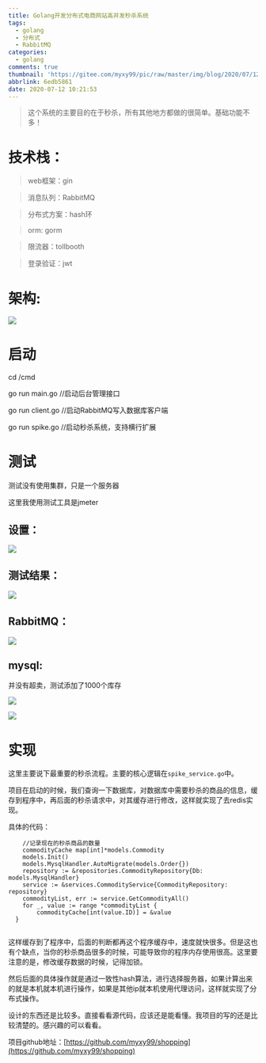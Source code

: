 ```yaml
---
title: Golang开发分布式电商网站高并发秒杀系统
tags:
  - golang
  - 分布式
  - RabbitMQ
categories:
  - golang
comments: true
thumbnail: 'https://gitee.com/myxy99/pic/raw/master/img/blog/2020/07/12/20200712102819.png'
abbrlink: 6edb5861
date: 2020-07-12 10:21:53
---
```


> 这个系统的主要目的在于秒杀，所有其他地方都做的很简单。基础功能不多！

# 技术栈：

> web框架：gin

> 消息队列：RabbitMQ

> 分布式方案：hash环

> orm: gorm

> 限流器：tollbooth

> 登录验证：jwt

# 架构:

![](https://gitee.com/myxy99/pic/raw/master/img/blog/2020/07/12/20200712131203.png)

# 启动
cd /cmd

go run main.go //启动后台管理接口

go run client.go //启动RabbitMQ写入数据库客户端

go run spike.go //启动秒杀系统，支持横行扩展

# 测试

测试没有使用集群，只是一个服务器

这里我使用测试工具是jmeter


## 设置：

![](https://gitee.com/myxy99/pic/raw/master/img/blog/2020/07/12/20200712090309.png)


## 测试结果：

![](https://gitee.com/myxy99/pic/raw/master/img/blog/2020/07/12/20200712085943.png)


## RabbitMQ：

![](https://gitee.com/myxy99/pic/raw/master/img/blog/2020/07/12/20200712090446.png)

## mysql:
并没有超卖，测试添加了1000个库存

![](https://gitee.com/myxy99/pic/raw/master/img/blog/2020/07/12/20200712090604.png)

![](https://gitee.com/myxy99/pic/raw/master/img/blog/2020/07/12/20200712090629.png)


# 实现

这里主要说下最重要的秒杀流程。主要的核心逻辑在```spike_service.go```中。

项目在启动的时候，我们查询一下数据库，对数据库中需要秒杀的商品的信息，缓存到程序中，再后面的秒杀请求中，对其缓存进行修改，这样就实现了去redis实现。

具体的代码：

```golang
	//记录现在的秒杀商品的数量
	commodityCache map[int]*models.Commodity
	models.Init()
	models.MysqlHandler.AutoMigrate(models.Order{})
	repository := &repositories.CommodityRepository{Db: models.MysqlHandler}
	service := &services.CommodityService{CommodityRepository: repository}
    commodityList, err := service.GetCommodityAll()
  	for _, value := range *commodityList {
		commodityCache[int(value.ID)] = &value
  }
  
```

这样缓存到了程序中，后面的判断都再这个程序缓存中，速度就快很多。但是这也有个缺点，当你的秒杀商品很多的时候，可能导致你的程序内存使用很高。这里要注意的是，修改缓存数据的时候，记得加锁。

然后后面的具体操作就是通过一致性hash算法，进行选择服务器，如果计算出来的就是本机就本机进行操作，如果是其他ip就本机使用代理访问，这样就实现了分布式操作。

设计的东西还是比较多。直接看看源代码，应该还是能看懂。我项目的写的还是比较清楚的。感兴趣的可以看看。

项目github地址：[https://github.com/myxy99/shopping](https://github.com/myxy99/shopping)

